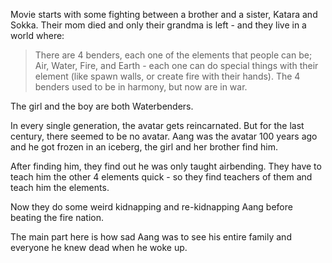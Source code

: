 Movie starts with some fighting between a brother and a sister, Katara and Sokka. Their mom died and only their grandma is left - and they live in a world where:

> There are 4 benders, each one of the elements that people can be; Air, Water, Fire, and Earth - each one can do special things with their element (like spawn walls, or create fire with their hands). The 4 benders used to be in harmony, but now are in war.

The girl and the boy are both Waterbenders.

In every single generation, the avatar gets reincarnated. But for the last century, there seemed to be no avatar. Aang was the avatar 100 years ago and he got frozen in an iceberg, the girl and her brother find him.

After finding him, they find out he was only taught airbending. They have to teach him the other 4 elements quick - so they find teachers of them and teach him the elements.

Now they do some weird kidnapping and re-kidnapping Aang before beating the fire nation.

The main part here is how sad Aang was to see his entire family and everyone he knew dead when he woke up.
